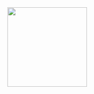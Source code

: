 <div>
<a href="https://github.com/hidenmoons">
<img height="180em" src="https://github-readme-stats.vercel.app/api?username=hidenmoons"

</div>
